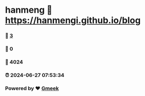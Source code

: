 # hanmeng :link: https://hanmengi.github.io/blog 
### :page_facing_up: [3](https://hanmengi.github.io/blog/tag.html) 
### :speech_balloon: 0 
### :hibiscus: 4024 
### :alarm_clock: 2024-06-27 07:53:34 
### Powered by :heart: [Gmeek](https://github.com/Meekdai/Gmeek)

